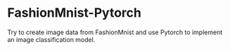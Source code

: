 # FashionMnist-Pytorch

Try to create image data from FashionMnist and use Pytorch to implement an image classification model.


